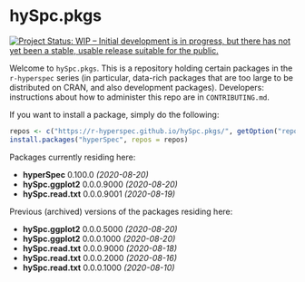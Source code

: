 # hySpc.pkgs

[![Project Status: WIP – Initial development is in progress, but there has not yet been a stable, usable release suitable for the public.](https://www.repostatus.org/badges/latest/wip.svg)](https://www.repostatus.org/#wip)

Welcome to `hySpc.pkgs`.  This is a repository holding certain packages in the `r-hyperspec` series (in particular, data-rich packages that are too large to be distributed on CRAN, and also development packages). Developers: instructions about how to administer this repo are in `CONTRIBUTING.md`.

If you want to install a package, simply do the following:

```r
repos <- c("https://r-hyperspec.github.io/hySpc.pkgs/", getOption("repos"))
install.packages("hyperSpec", repos = repos)
```

Packages currently residing here:

- **hyperSpec** 0.100.0 _(2020-08-20)_
- **hySpc.ggplot2** 0.0.0.9000 _(2020-08-20)_
- **hySpc.read.txt** 0.0.0.9001 _(2020-08-19)_

Previous (archived) versions of the packages residing here: 

- **hySpc.ggplot2** 0.0.0.5000 _(2020-08-20)_
- **hySpc.ggplot2** 0.0.0.1000 _(2020-08-20)_
- **hySpc.read.txt** 0.0.0.9000 _(2020-08-18)_
- **hySpc.read.txt** 0.0.0.2000 _(2020-08-16)_
- **hySpc.read.txt** 0.0.0.1000 _(2020-08-10)_
